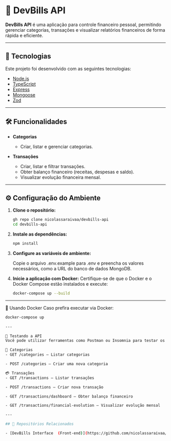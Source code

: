 # 💸 DevBills API

**DevBills API** é uma aplicação para controle financeiro pessoal, permitindo gerenciar categorias, transações e visualizar relatórios financeiros de forma rápida e eficiente.

---

## 🚀 Tecnologias

Este projeto foi desenvolvido com as seguintes tecnologias:

- [Node.js](https://nodejs.org/)
- [TypeScript](https://www.typescriptlang.org/)
- [Express](https://expressjs.com/)
- [Mongoose](https://mongoosejs.com/)
- [Zod](https://zod.dev/)

---

## 🛠️ Funcionalidades

- **Categorias**
  - Criar, listar e gerenciar categorias.
  
- **Transações**
  - Criar, listar e filtrar transações.
  - Obter balanço financeiro (receitas, despesas e saldo).
  - Visualizar evolução financeira mensal.

---

## ⚙️ Configuração do Ambiente

1. **Clone o repositório:**

   ```bash
   gh repo clone nicolassaraivaa/devbills-api
   cd devbills-api
   

2. **Instale as dependências:**

   ```bash
   npm install


3. **Configure as variáveis de ambiente:**

   Copie o arquivo .env.example para .env e preencha os valores necessários, como a URL do banco de dados MongoDB.
   

5. **Inicie a aplicação com Docker:**
Certifique-se de que o Docker e o Docker Compose estão instalados e execute:

   ```bash
   docker-compose up --build

---

🐳 Usando Docker
Caso prefira executar via Docker:

  ```bash
  docker-compose up
   
---

🧪 Testando a API
Você pode utilizar ferramentas como Postman ou Insomnia para testar os endpoints.

  📁 Categorias
  - GET /categories – Listar categorias
  
  - POST /categories – Criar uma nova categoria

  💳 Transações
  - GET /transactions – Listar transações
  
  - POST /transactions – Criar nova transação
  
  - GET /transactions/dashboard – Obter balanço financeiro
  
  - GET /transactions/financial-evolution – Visualizar evolução mensal

---

## 🔗 Repositórios Relacionados

- [DevBills Interface  (Front-end)](https://github.com/nicolassaraivaa/devbills-front)

